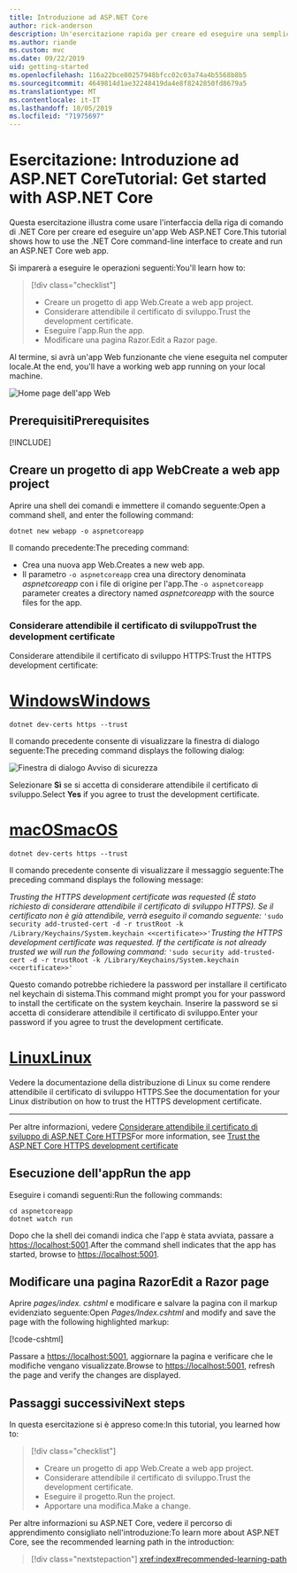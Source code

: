 ```yaml
---
title: Introduzione ad ASP.NET Core
author: rick-anderson
description: Un'esercitazione rapida per creare ed eseguire una semplice app Hello World usando ASP.NET Core.
ms.author: riande
ms.custom: mvc
ms.date: 09/22/2019
uid: getting-started
ms.openlocfilehash: 116a22bce80257948bfcc02c03a74a4b5568b8b5
ms.sourcegitcommit: 4649814d1ae32248419da4e8f8242850fd8679a5
ms.translationtype: MT
ms.contentlocale: it-IT
ms.lasthandoff: 10/05/2019
ms.locfileid: "71975697"
---
```

# <a name="tutorial-get-started-with-aspnet-core"></a><span data-ttu-id="9048b-103">Esercitazione: Introduzione ad ASP.NET Core</span><span class="sxs-lookup"><span data-stu-id="9048b-103">Tutorial: Get started with ASP.NET Core</span></span>

<span data-ttu-id="9048b-104">Questa esercitazione illustra come usare l'interfaccia della riga di comando di .NET Core per creare ed eseguire un'app Web ASP.NET Core.</span><span class="sxs-lookup"><span data-stu-id="9048b-104">This tutorial shows how to use the .NET Core command-line interface to create and run an ASP.NET Core web app.</span></span>

<span data-ttu-id="9048b-105">Si imparerà a eseguire le operazioni seguenti:</span><span class="sxs-lookup"><span data-stu-id="9048b-105">You'll learn how to:</span></span>

> [!div class="checklist"]
> * <span data-ttu-id="9048b-106">Creare un progetto di app Web.</span><span class="sxs-lookup"><span data-stu-id="9048b-106">Create a web app project.</span></span>
> * <span data-ttu-id="9048b-107">Considerare attendibile il certificato di sviluppo.</span><span class="sxs-lookup"><span data-stu-id="9048b-107">Trust the development certificate.</span></span>
> * <span data-ttu-id="9048b-108">Eseguire l'app.</span><span class="sxs-lookup"><span data-stu-id="9048b-108">Run the app.</span></span>
> * <span data-ttu-id="9048b-109">Modificare una pagina Razor.</span><span class="sxs-lookup"><span data-stu-id="9048b-109">Edit a Razor page.</span></span>

<span data-ttu-id="9048b-110">Al termine, si avrà un'app Web funzionante che viene eseguita nel computer locale.</span><span class="sxs-lookup"><span data-stu-id="9048b-110">At the end, you'll have a working web app running on your local machine.</span></span>

![Home page dell'app Web](_static/home-page.png)

## <a name="prerequisites"></a><span data-ttu-id="9048b-112">Prerequisiti</span><span class="sxs-lookup"><span data-stu-id="9048b-112">Prerequisites</span></span>

[!INCLUDE[](~/includes/3.0-SDK.md)]

## <a name="create-a-web-app-project"></a><span data-ttu-id="9048b-113">Creare un progetto di app Web</span><span class="sxs-lookup"><span data-stu-id="9048b-113">Create a web app project</span></span>

<span data-ttu-id="9048b-114">Aprire una shell dei comandi e immettere il comando seguente:</span><span class="sxs-lookup"><span data-stu-id="9048b-114">Open a command shell, and enter the following command:</span></span>

```dotnetcli
dotnet new webapp -o aspnetcoreapp
```

<span data-ttu-id="9048b-115">Il comando precedente:</span><span class="sxs-lookup"><span data-stu-id="9048b-115">The preceding command:</span></span>

* <span data-ttu-id="9048b-116">Crea una nuova app Web.</span><span class="sxs-lookup"><span data-stu-id="9048b-116">Creates a new web app.</span></span>  
* <span data-ttu-id="9048b-117">Il parametro `-o aspnetcoreapp` crea una directory denominata *aspnetcoreapp* con i file di origine per l'app.</span><span class="sxs-lookup"><span data-stu-id="9048b-117">The `-o aspnetcoreapp` parameter creates a directory named *aspnetcoreapp* with the source files for the app.</span></span>

### <a name="trust-the-development-certificate"></a><span data-ttu-id="9048b-118">Considerare attendibile il certificato di sviluppo</span><span class="sxs-lookup"><span data-stu-id="9048b-118">Trust the development certificate</span></span>

<span data-ttu-id="9048b-119">Considerare attendibile il certificato di sviluppo HTTPS:</span><span class="sxs-lookup"><span data-stu-id="9048b-119">Trust the HTTPS development certificate:</span></span>

# <a name="windowstabwindows"></a>[<span data-ttu-id="9048b-120">Windows</span><span class="sxs-lookup"><span data-stu-id="9048b-120">Windows</span></span>](#tab/windows)

```dotnetcli
dotnet dev-certs https --trust
```

<span data-ttu-id="9048b-121">Il comando precedente consente di visualizzare la finestra di dialogo seguente:</span><span class="sxs-lookup"><span data-stu-id="9048b-121">The preceding command displays the following dialog:</span></span>

![Finestra di dialogo Avviso di sicurezza](~/getting-started/_static/cert.png)

<span data-ttu-id="9048b-123">Selezionare **Sì** se si accetta di considerare attendibile il certificato di sviluppo.</span><span class="sxs-lookup"><span data-stu-id="9048b-123">Select **Yes** if you agree to trust the development certificate.</span></span>

# <a name="macostabmacos"></a>[<span data-ttu-id="9048b-124">macOS</span><span class="sxs-lookup"><span data-stu-id="9048b-124">macOS</span></span>](#tab/macos)

```dotnetcli
dotnet dev-certs https --trust
```

<span data-ttu-id="9048b-125">Il comando precedente consente di visualizzare il messaggio seguente:</span><span class="sxs-lookup"><span data-stu-id="9048b-125">The preceding command displays the following message:</span></span>

<span data-ttu-id="9048b-126">*Trusting the HTTPS development certificate was requested (È stato richiesto di considerare attendibile il certificato di sviluppo HTTPS). Se il certificato non è già attendibile, verrà eseguito il comando seguente:* `'sudo security add-trusted-cert -d -r trustRoot -k /Library/Keychains/System.keychain <<certificate>>'`</span><span class="sxs-lookup"><span data-stu-id="9048b-126">*Trusting the HTTPS development certificate was requested. If the certificate is not already trusted we will run the following command:* `'sudo security add-trusted-cert -d -r trustRoot -k /Library/Keychains/System.keychain <<certificate>>'`</span></span>

<span data-ttu-id="9048b-127">Questo comando potrebbe richiedere la password per installare il certificato nel keychain di sistema.</span><span class="sxs-lookup"><span data-stu-id="9048b-127">This command might prompt you for your password to install the certificate on the system keychain.</span></span> <span data-ttu-id="9048b-128">Inserire la password se si accetta di considerare attendibile il certificato di sviluppo.</span><span class="sxs-lookup"><span data-stu-id="9048b-128">Enter your password if you agree to trust the development certificate.</span></span>

# <a name="linuxtablinux"></a>[<span data-ttu-id="9048b-129">Linux</span><span class="sxs-lookup"><span data-stu-id="9048b-129">Linux</span></span>](#tab/linux)

<span data-ttu-id="9048b-130">Vedere la documentazione della distribuzione di Linux su come rendere attendibile il certificato di sviluppo HTTPS.</span><span class="sxs-lookup"><span data-stu-id="9048b-130">See the documentation for your Linux distribution on how to trust the HTTPS development certificate.</span></span>

---

<span data-ttu-id="9048b-131">Per altre informazioni, vedere [Considerare attendibile il certificato di sviluppo di ASP.NET Core HTTPS](xref:security/enforcing-ssl#trust-the-aspnet-core-https-development-certificate-on-windows-and-macos)</span><span class="sxs-lookup"><span data-stu-id="9048b-131">For more information, see [Trust the ASP.NET Core HTTPS development certificate](xref:security/enforcing-ssl#trust-the-aspnet-core-https-development-certificate-on-windows-and-macos)</span></span>

## <a name="run-the-app"></a><span data-ttu-id="9048b-132">Esecuzione dell'app</span><span class="sxs-lookup"><span data-stu-id="9048b-132">Run the app</span></span>

<span data-ttu-id="9048b-133">Eseguire i comandi seguenti:</span><span class="sxs-lookup"><span data-stu-id="9048b-133">Run the following commands:</span></span>

```dotnetcli
cd aspnetcoreapp
dotnet watch run
```

<span data-ttu-id="9048b-134">Dopo che la shell dei comandi indica che l'app è stata avviata, passare a [https://localhost:5001](https://localhost:5001).</span><span class="sxs-lookup"><span data-stu-id="9048b-134">After the command shell indicates that the app has started, browse to [https://localhost:5001](https://localhost:5001).</span></span>

## <a name="edit-a-razor-page"></a><span data-ttu-id="9048b-135">Modificare una pagina Razor</span><span class="sxs-lookup"><span data-stu-id="9048b-135">Edit a Razor page</span></span>

<span data-ttu-id="9048b-136">Aprire *pages/index. cshtml* e modificare e salvare la pagina con il markup evidenziato seguente:</span><span class="sxs-lookup"><span data-stu-id="9048b-136">Open *Pages/Index.cshtml* and modify and save the page with the following highlighted markup:</span></span>

[!code-cshtml[](sample/index.cshtml?highlight=9)]

<span data-ttu-id="9048b-137">Passare a [https://localhost:5001](https://localhost:5001), aggiornare la pagina e verificare che le modifiche vengano visualizzate.</span><span class="sxs-lookup"><span data-stu-id="9048b-137">Browse to [https://localhost:5001](https://localhost:5001), refresh the page and verify the changes are displayed.</span></span>

## <a name="next-steps"></a><span data-ttu-id="9048b-138">Passaggi successivi</span><span class="sxs-lookup"><span data-stu-id="9048b-138">Next steps</span></span>

<span data-ttu-id="9048b-139">In questa esercitazione si è appreso come:</span><span class="sxs-lookup"><span data-stu-id="9048b-139">In this tutorial, you learned how to:</span></span>

> [!div class="checklist"]
> * <span data-ttu-id="9048b-140">Creare un progetto di app Web.</span><span class="sxs-lookup"><span data-stu-id="9048b-140">Create a web app project.</span></span>
> * <span data-ttu-id="9048b-141">Considerare attendibile il certificato di sviluppo.</span><span class="sxs-lookup"><span data-stu-id="9048b-141">Trust the development certificate.</span></span>
> * <span data-ttu-id="9048b-142">Eseguire il progetto.</span><span class="sxs-lookup"><span data-stu-id="9048b-142">Run the project.</span></span>
> * <span data-ttu-id="9048b-143">Apportare una modifica.</span><span class="sxs-lookup"><span data-stu-id="9048b-143">Make a change.</span></span>

<span data-ttu-id="9048b-144">Per altre informazioni su ASP.NET Core, vedere il percorso di apprendimento consigliato nell'introduzione:</span><span class="sxs-lookup"><span data-stu-id="9048b-144">To learn more about ASP.NET Core, see the recommended learning path in the introduction:</span></span>

> [!div class="nextstepaction"]
> <xref:index#recommended-learning-path>
